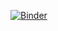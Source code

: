 [![Binder](https://mybinder.org/badge_logo.svg)](https://mybinder.org/v2/gh/mikelopster/test-repo.git/master)
